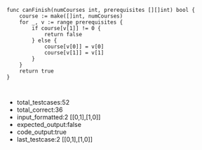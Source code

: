 ```golang
func canFinish(numCourses int, prerequisites [][]int) bool {
	course := make([]int, numCourses)
	for _, v := range prerequisites {
		if course[v[1]] != 0 {
			return false
		} else {
			course[v[0]] = v[0]
			course[v[1]] = v[1]
		}
	}
	return true
}



```
- total_testcases:52
- total_correct:36
- input_formatted:2
[[0,1],[1,0]]
- expected_output:false
- code_output:true
- last_testcase:2
[[0,1],[1,0]]
